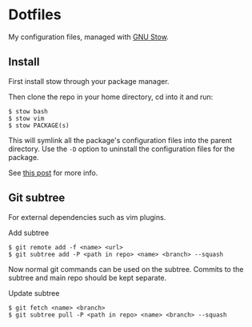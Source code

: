 # Dotfiles

My configuration files, managed with [GNU Stow](https://www.gnu.org/software/stow/).

## Install

First install stow through your package manager.

Then clone the repo in your home directory, cd into it and run:

    $ stow bash
    $ stow vim
    $ stow PACKAGE(s)

This will symlink all the package's configuration files into the parent directory. Use the `-D` option to uninstall the configuration files for the package.

See [this post](http://brandon.invergo.net/news/2012-05-26-using-gnu-stow-to-manage-your-dotfiles.html) for more info.

## Git subtree

For external dependencies such as vim plugins.

Add subtree

    $ git remote add -f <name> <url>
    $ git subtree add -P <path in repo> <name> <branch> --squash

Now normal git commands can be used on the subtree. Commits to the subtree and main repo should be kept separate.

Update subtree

    $ git fetch <name> <branch>
    $ git subtree pull -P <path in repo> <name> <branch> --squash
